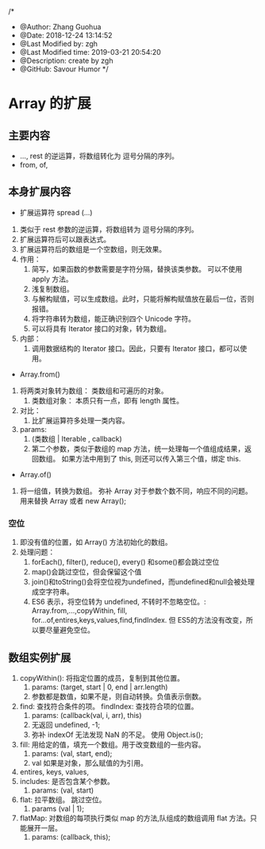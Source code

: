 /*
* @Author: Zhang Guohua
* @Date:   2018-12-24 13:14:52
* @Last Modified by:   zgh
* @Last Modified time: 2019-03-21 20:54:20
* @Description: create by zgh
* @GitHub: Savour Humor
*/
# Array 的扩展

## 主要内容
- ..., rest 的逆运算，将数组转化为 逗号分隔的序列。
- from, of, 

## 本身扩展内容
- 扩展运算符 spread (...)

1. 类似于 rest 参数的逆运算，将数组转为 逗号分隔的序列。
2. 扩展运算符后可以跟表达式。
3. 扩展运算符后的数组是一个空数组，则无效果。
4. 作用：
    1. 简写，如果函数的参数需要是字符分隔，替换该类参数。 可以不使用 apply 方法。
    2. 浅复制数组。
    3. 与解构赋值，可以生成数组。此时，只能将解构赋值放在最后一位，否则报错。
    4. 将字符串转为数组，能正确识别四个 Unicode 字符。
    5. 可以将具有 Iterator 接口的对象，转为数组。
5. 内部：
    1. 调用数据结构的 Iterator 接口。因此，只要有 Iterator 接口，都可以使用。
- Array.from()

1. 将两类对象转为数组： 类数组和可遍历的对象。
    1. 类数组对象： 本质只有一点，即有 length 属性。
2. 对比：
    1. 比扩展运算符多处理一类内容。
3. params: 
    1. (类数组 | Iterable , callback)
    2. 第二个参数，类似于数组的 map 方法，统一处理每一个值组成结果，返回数组。 如果方法中用到了 this, 则还可以传入第三个值，绑定 this.
- Array.of()

1. 将一组值，转换为数组。 弥补 Array 对于参数个数不同，响应不同的问题。用来替换 Array 或者 new Array();

### 空位
1. 即没有值的位置，如 Array() 方法初始化的数组。
2. 处理问题：
    1. forEach(), filter(), reduce(), every() 和some()都会跳过空位
    2. map()会跳过空位，但会保留这个值
    3. join()和toString()会将空位视为undefined，而undefined和null会被处理成空字符串。
    4. ES6 表示，将空位转为 undefined, 不转时不忽略空位。: Array.from,...,copyWithin, fill, for...of,entires,keys,values,find,findIndex. 但 ES5的方法没有改变，所以要尽量避免空位。

## 数组实例扩展
1. copyWithin(): 将指定位置的成员，复制到其他位置。
    1. params: (target<number>, start<number> | 0, end<number> | arr.length)
    2. 参数都是数值，如果不是，则自动转换。负值表示倒数。
2. find: 查找符合条件的项。 findIndex: 查找符合项的位置。
    1. params: (callback(val, i, arr), this)
    2. 无返回 undefined, -1;
    3. 弥补 indexOf 无法发现 NaN 的不足。 使用 Object.is();
3. fill: 用给定的值，填充一个数组。用于改变数组的一些内容。
    1. params: (val, start, end);
    2. val 如果是对象，那么赋值的为引用。
3. entires, keys, values,
4. includes: 是否包含某个参数。
    1. params: (val, start)
5. flat: 拉平数组。 跳过空位。
    1. params (val | 1);
6. flatMap: 对数组的每项执行类似 map 的方法,队组成的数组调用 flat 方法。只能展开一层。
    1. params: (callback, this);
    
